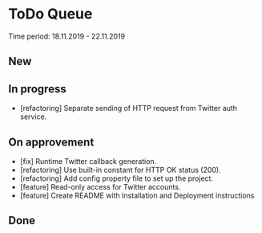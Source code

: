 # ToDo Queue
Time period: 18.11.2019 - 22.11.2019
## New

## In progress
- [refactoring] Separate sending of HTTP request from Twitter auth service.
## On approvement
- [fix] Runtime Twitter callback generation.
- [refactoring] Use built-in constant for HTTP OK status (200).
- [refactoring] Add config property file to set up the project.
- [feature] Read-only access for Twitter accounts.
- [feature] Create README with Installation and Deployment instructions
## Done
